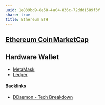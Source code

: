 ```yaml
---
uuid: 1e839bd9-8e58-4a04-836c-72ddd1589f3f
share: true
title: Ethereum ETH
---
```

## [Ethereum CoinMarketCap](https://coinmarketcap.com/currencies/ethereum/)

## Hardware Wallet

* [MetaMask](/037fca47-315e-46e3-a9f0-fc5dbc3ca4ef)
* [Ledger](/Products/Ledger)

#### Backlinks

* [DDaemon - Tech Breakdown](/457c6a22-361f-4b4b-9867-809c7c6d0316)